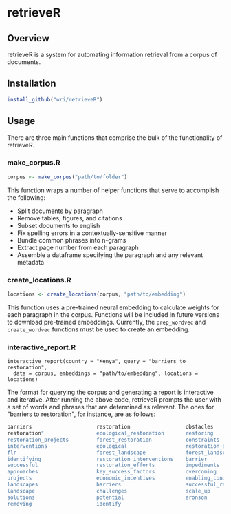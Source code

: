 # retrieveR

## Overview

retrieveR is a system for automating information retrieval from a corpus of documents. 

## Installation

```r
install_github("wri/retrieveR")
```


## Usage

There are three main functions that comprise the bulk of the functionality of retrieveR.

### make_corpus.R

```r
corpus <- make_corpus("path/to/folder")
```

This function wraps a number of helper functions that serve to accomplish the following:
 
+ Split documents by paragraph
+ Remove tables, figures, and citations
+ Subset documents to english
+ Fix spelling errors in a contextually-sensitive manner
+ Bundle common phrases into n-grams
+ Extract page number from each paragraph
+ Assemble a dataframe specifying the paragraph and any relevant metadata

### create_locations.R

```r
locations <- create_locations(corpus, "path/to/embedding")
```

This function uses a pre-trained neural embedding to calculate weights for each paragraph in the corpus. Functions will be included in future versions to download pre-trained embeddings. Currently, the `prep_wordvec` and `create_wordvec` functions must be used to create an embedding.

### interactive_report.R

```
interactive_report(country = "Kenya", query = "barriers to restoration",
  data = corpus, embeddings = "path/to/embedding", locations = locations)
```

The format for querying the corpus and generating a report is interactive and iterative.
After running the above code, retrieveR prompts the user with a set of words and phrases that are determined as relevant. The ones for "barriers to restoration", for instance, are as follows:

```r
barriers                     restoration                  obstacles                    overcome                    
restoration"                 ecological_restoration       restoring                    opportunities               
restoration_projects         forest_restoration           constraints                  bottlenecks                 
interventions                ecological                   restoration_activities       incentives                  
flr                          forest_landscape             forest_landscape_restoration landscape_restoration       
identifying                  restoration_interventions    barrier                      restoration_at              
successful                   restoration_efforts          impediments                  options                     
approaches                   key_success_factors          overcoming                   streambank                  
projects                     economic_incentives          enabling_conditions          strategies                  
landscapes                   barriers                     successful_restoration       forest_and_landscape        
landscape                    challenges                   scale_up                     passive                     
solutions                    potential                    aronson                      scaling_up                  
removing                     identify                    
```

